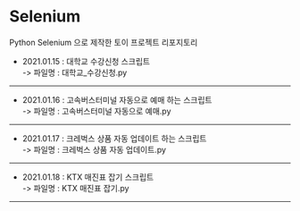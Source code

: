 # Selenium  
Python Selenium 으로 제작한 토이 프로젝트 리포지토리   

* 2021.01.15 : 대학교 수강신청 스크립트   
-> 파일명 : 대학교_수강신청.py    
***

* 2021.01.16 : 고속버스터미널 자동으로 예매 하는 스크립트   
-> 파일명 : 고속버스터미널 자동으로 예매.py       
*** 


* 2021.01.17 : 크레벅스 상품 자동 업데이트 하는 스크립트   
-> 파일명 : 크레벅스 상품 자동 업데이트.py         
*** 

* 2021.01.18 :  KTX 매진표 잡기 스크립트     
-> 파일명 :  KTX 매진표 잡기.py           
*** 

